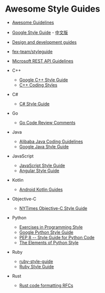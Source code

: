 # Awesome Style Guides

- [Awesome Guidelines](https://github.com/Kristories/awesome-guidelines)
- [Google Style Guide](https://github.com/google/styleguide) - [中文版](https://github.com/zh-google-styleguide/zh-google-styleguide)
- [Design and development guides](https://github.com/NARKOZ/guides)
- [fex-team/styleguide](https://github.com/fex-team/styleguide)
- [Microsoft REST API Guidelines](https://github.com/Microsoft/api-guidelines)

- C++
    - [Google C++ Style Guide](https://google.github.io/styleguide/cppguide.html)
    - [C++ Coding Styles](https://github.com/fffaraz/awesome-cpp#coding-style)

- C#
    - [C# Style Guide](https://github.com/quozd/awesome-dotnet#style-guide)

- Go
    - [Go Code Review Comments](https://github.com/golang/go/wiki/CodeReviewComments)

- Java
    - [Alibaba Java Coding Guidelines](https://github.com/alibaba/Alibaba-Java-Coding-Guidelines)
    - [Google Java Style Guide](https://google.github.io/styleguide/javaguide.html)

- JavaScript
    - [JavaScript Style Guide](https://github.com/airbnb/javascript)
    - [Angular Style Guide](https://github.com/mgechev/angularjs-style-guide)

- Kotlin
    - [Android Kotlin Guides](https://github.com/android/kotlin-guides)

- Objective-C
    - [NYTimes Objective-C Style Guide](https://github.com/NYTimes/objective-c-style-guide)

- Python
    - [Exercises in Programming Style](https://github.com/crista/exercises-in-programming-style)
    - [Google Python Style Guide](https://google.github.io/styleguide/pyguide.html)
    - [PEP 8 -- Style Guide for Python Code](https://www.python.org/dev/peps/pep-0008/)
    - [The Elements of Python Style](https://github.com/amontalenti/elements-of-python-style)

- Ruby
    - [ruby-style-guide](https://github.com/bbatsov/ruby-style-guide)
    - [Ruby Style Guide](https://github.com/airbnb/ruby)

- Rust
    - [Rust code formatting RFCs](https://github.com/rust-lang-nursery/fmt-rfcs)
